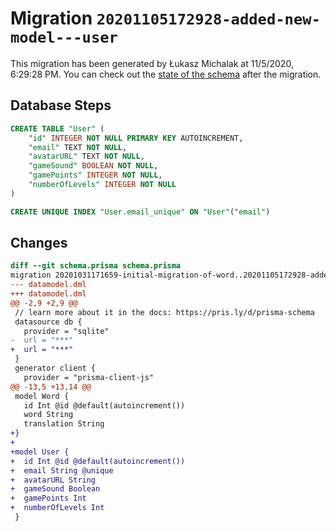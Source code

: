 # Migration `20201105172928-added-new-model---user`

This migration has been generated by Łukasz Michalak at 11/5/2020, 6:29:28 PM.
You can check out the [state of the schema](./schema.prisma) after the migration.

## Database Steps

```sql
CREATE TABLE "User" (
    "id" INTEGER NOT NULL PRIMARY KEY AUTOINCREMENT,
    "email" TEXT NOT NULL,
    "avatarURL" TEXT NOT NULL,
    "gameSound" BOOLEAN NOT NULL,
    "gamePoints" INTEGER NOT NULL,
    "numberOfLevels" INTEGER NOT NULL
)

CREATE UNIQUE INDEX "User.email_unique" ON "User"("email")
```

## Changes

```diff
diff --git schema.prisma schema.prisma
migration 20201031171659-initial-migration-of-word..20201105172928-added-new-model---user
--- datamodel.dml
+++ datamodel.dml
@@ -2,9 +2,9 @@
 // learn more about it in the docs: https://pris.ly/d/prisma-schema
 datasource db {
   provider = "sqlite"
-  url = "***"
+  url = "***"
 }
 generator client {
   provider = "prisma-client-js"
@@ -13,5 +13,14 @@
 model Word {
   id Int @id @default(autoincrement())
   word String
   translation String
+}
+
+model User {
+  id Int @id @default(autoincrement())
+  email String @unique
+  avatarURL String
+  gameSound Boolean
+  gamePoints Int
+  numberOfLevels Int
 }
```



